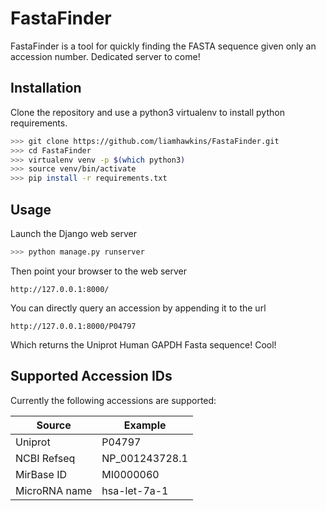 # FastaFinder

FastaFinder is a tool for quickly finding the FASTA sequence given only an accession number.
Dedicated server to come!

## Installation
Clone the repository and use a python3 virtualenv to install python requirements.
```bash
>>> git clone https://github.com/liamhawkins/FastaFinder.git
>>> cd FastaFinder
>>> virtualenv venv -p $(which python3)
>>> source venv/bin/activate
>>> pip install -r requirements.txt
```

## Usage
Launch the Django web server
```bash
>>> python manage.py runserver
```
Then point your browser to the web server

`http://127.0.0.1:8000/`

You can directly query an accession by appending it to the url

`http://127.0.0.1:8000/P04797`

Which returns the Uniprot Human GAPDH Fasta sequence! Cool!

## Supported Accession IDs
Currently the following accessions are supported:

| Source | Example |
| --- | --- |
| Uniprot | P04797 |
| NCBI Refseq | NP_001243728.1 |
| MirBase ID | MI0000060 |
| MicroRNA name | hsa-let-7a-1 |